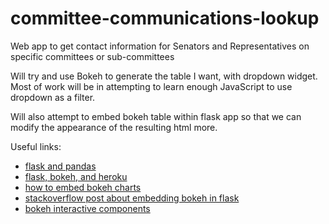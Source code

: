 # committee-communications-lookup
Web app to get contact information for Senators and Representatives on specific committees or sub-committees

Will try and use Bokeh to generate the table I want, with dropdown
widget. Most of work will be in attempting to learn enough JavaScript
to use dropdown as a filter.

Will also attempt to embed bokeh table within flask app so that we can
modify the appearance of the resulting html more. 

Useful links:

- [flask and pandas](https://sarahleejane.github.io/learning/python/2015/08/09/simple-tables-in-webapps-using-flask-and-pandas-with-python.html)
- [flask, bokeh, and heroku](http://blog.thedataincubator.com/2015/09/painlessly-deploying-data-apps-with-bokeh-flask-and-heroku/)
- [how to embed bokeh charts](http://bokeh.pydata.org/en/0.11.0/docs/user_guide/embed.html)
- [stackoverflow post about embedding bokeh in flask](http://stackoverflow.com/questions/33450773/embedding-a-bokeh-plot-in-flask)
- [bokeh interactive components](http://bokeh.pydata.org/en/0.11.1/docs/user_guide/interaction.html)
